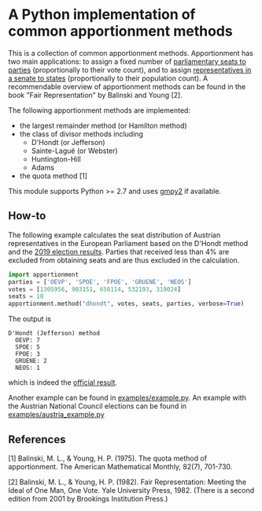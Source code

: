 # A Python implementation of common apportionment methods

This is a collection of common apportionment methods. Apportionment has two main applications: 
to assign a fixed number of [parliamentary seats to parties](https://en.wikipedia.org/wiki/Party-list_proportional_representation) (proportionally to their vote count), and to assign
[representatives in a senate to states](https://en.wikipedia.org/wiki/United_States_congressional_apportionment) (proportionally to their population count). 
A recommendable overview of apportionment methods can be found in the book "Fair Representation" by Balinski and Young [2].

The following apportionment methods are implemented:
* the largest remainder method (or Hamilton method)
* the class of divisor methods including
   - D'Hondt (or Jefferson)
   - Sainte-Laguë (or Webster)
   - Huntington-Hill
   - Adams
* the quota method [1]

This module supports Python >= 2.7 and uses [gmpy2](https://gmpy2.readthedocs.io/) if available.

## How-to

The following example calculates the seat distribution of Austrian representatives in the 
European Parliament based on the D'Hondt method and the [2019 election results](https://www.bmi.gv.at/412/Europawahlen/Europawahl_2019). Parties that received less than 4% are excluded from obtaining seats and are thus excluded in the calculation.

```python
import apportionment
parties = ['OEVP', 'SPOE', 'FPOE', 'GRUENE', 'NEOS']
votes = [1305956, 903151, 650114, 532193, 319024]
seats = 18
apportionment.method("dhondt", votes, seats, parties, verbose=True)
```

The output is

```
D'Hondt (Jefferson) method
  OEVP: 7
  SPOE: 5
  FPOE: 3
  GRUENE: 2
  NEOS: 1
```

which is indeed the [official result](https://www.bmi.gv.at/412/Europawahlen/Europawahl_2019).

Another example can be found in [examples/example.py](examples/example.py).
An example with the Austrian National Council elections can be found in [examples/austria_example.py](examples/austria_example.py)

## References

[1] Balinski, M. L., & Young, H. P. (1975). The quota method of apportionment. The American Mathematical Monthly, 82(7), 701-730.

[2] Balinski, M. L., & Young, H. P. (1982). Fair Representation: Meeting the Ideal of One Man, One Vote. Yale University Press, 1982. (There is a second edition from 2001 by Brookings Institution Press.)
